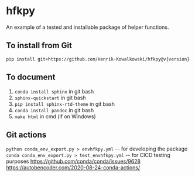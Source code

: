 # hfkpy
An example of a tested and installable package of helper functions.

## To install from Git
`pip install git+https://github.com/Henrik-Kowalkowski/hfkpy@v{version}`

## To document
1. `conda install sphinx` in git bash
2. `sphinx-quickstart` in git bash
3. `pip install sphinx-rtd-theme` in git bash
4. `conda install pandoc` in git bash
5. `make html` in cmd (if on Windows)

## Git actions
`python conda_env_export.py > envhfkpy.yml`  -- for developing the package
`conda conda_env_export.py > test_envhfkpy.yml`  -- for CICD testing purposes
https://github.com/conda/conda/issues/9628
https://autobencoder.com/2020-08-24-conda-actions/